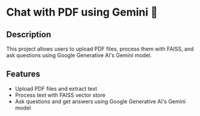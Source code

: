 # Chat with PDF using Gemini 🤖

## Description
This project allows users to upload PDF files, process them with FAISS, and ask questions using Google Generative AI's Gemini model.

## Features
- Upload PDF files and extract text
- Process text with FAISS vector store
- Ask questions and get answers using Google Generative AI's Gemini model
